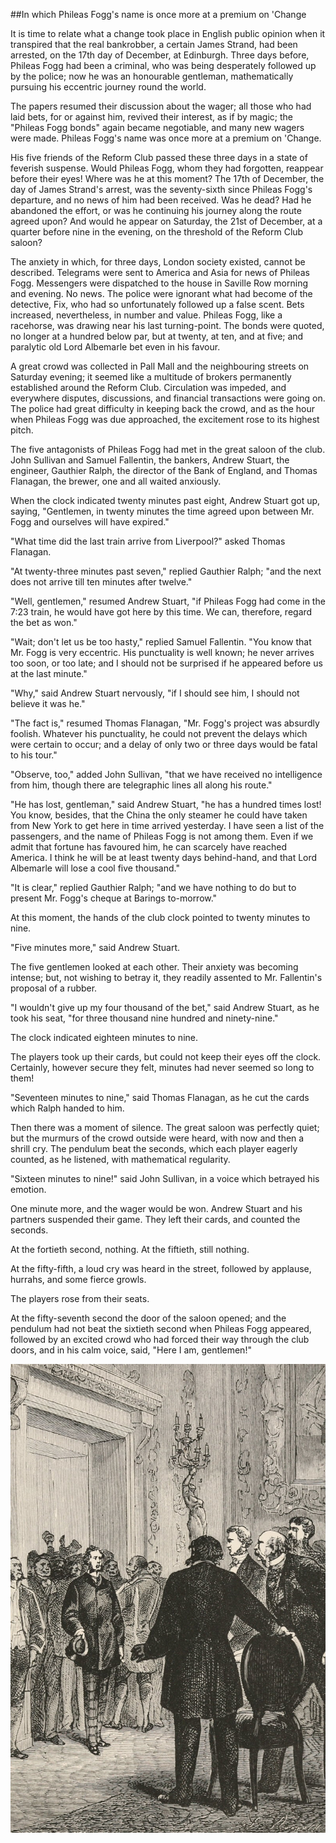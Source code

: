 ##In which Phileas Fogg's name is once more at a premium on 'Change

It is time to relate what a change took place in English public opinion
when it transpired that the real bankrobber, a certain James Strand,
had been arrested, on the 17th day of December, at Edinburgh.  Three
days before, Phileas Fogg had been a criminal, who was being
desperately followed up by the police; now he was an honourable
gentleman, mathematically pursuing his eccentric journey round the
world.

The papers resumed their discussion about the wager; all those who had
laid bets, for or against him, revived their interest, as if by magic;
the "Phileas Fogg bonds" again became negotiable, and many new wagers
were made.  Phileas Fogg's name was once more at a premium on 'Change.

His five friends of the Reform Club passed these three days in a state
of feverish suspense.  Would Phileas Fogg, whom they had forgotten,
reappear before their eyes!  Where was he at this moment?  The 17th of
December, the day of James Strand's arrest, was the seventy-sixth since
Phileas Fogg's departure, and no news of him had been received.  Was he
dead?  Had he abandoned the effort, or was he continuing his journey
along the route agreed upon?  And would he appear on Saturday, the 21st
of December, at a quarter before nine in the evening, on the threshold
of the Reform Club saloon?

The anxiety in which, for three days, London society existed, cannot be
described.  Telegrams were sent to America and Asia for news of Phileas
Fogg.  Messengers were dispatched to the house in Saville Row morning
and evening.  No news.  The police were ignorant what had become of the
detective, Fix, who had so unfortunately followed up a false scent.
Bets increased, nevertheless, in number and value.  Phileas Fogg, like
a racehorse, was drawing near his last turning-point.  The bonds were
quoted, no longer at a hundred below par, but at twenty, at ten, and at
five; and paralytic old Lord Albemarle bet even in his favour.

A great crowd was collected in Pall Mall and the neighbouring streets
on Saturday evening; it seemed like a multitude of brokers permanently
established around the Reform Club.  Circulation was impeded, and
everywhere disputes, discussions, and financial transactions were going
on.  The police had great difficulty in keeping back the crowd, and as
the hour when Phileas Fogg was due approached, the excitement rose to
its highest pitch.

The five antagonists of Phileas Fogg had met in the great saloon of the
club.  John Sullivan and Samuel Fallentin, the bankers, Andrew Stuart,
the engineer, Gauthier Ralph, the director of the Bank of England, and
Thomas Flanagan, the brewer, one and all waited anxiously.

When the clock indicated twenty minutes past eight, Andrew Stuart got
up, saying, "Gentlemen, in twenty minutes the time agreed upon between
Mr. Fogg and ourselves will have expired."

"What time did the last train arrive from Liverpool?"  asked Thomas
Flanagan.

"At twenty-three minutes past seven," replied Gauthier Ralph; "and the
next does not arrive till ten minutes after twelve."

"Well, gentlemen," resumed Andrew Stuart, "if Phileas Fogg had come in
the 7:23 train, he would have got here by this time.  We can,
therefore, regard the bet as won."

"Wait; don't let us be too hasty," replied Samuel Fallentin.  "You know
that Mr. Fogg is very eccentric.  His punctuality is well known; he
never arrives too soon, or too late; and I should not be surprised if
he appeared before us at the last minute."

"Why," said Andrew Stuart nervously, "if I should see him, I should not
believe it was he."

"The fact is," resumed Thomas Flanagan, "Mr. Fogg's project was
absurdly foolish.  Whatever his punctuality, he could not prevent the
delays which were certain to occur; and a delay of only two or three
days would be fatal to his tour."

"Observe, too," added John Sullivan, "that we have received no
intelligence from him, though there are telegraphic lines all along his
route."

"He has lost, gentleman," said Andrew Stuart, "he has a hundred times
lost!  You know, besides, that the China the only steamer he could have
taken from New York to get here in time arrived yesterday.  I have seen
a list of the passengers, and the name of Phileas Fogg is not among
them.  Even if we admit that fortune has favoured him, he can scarcely
have reached America.  I think he will be at least twenty days
behind-hand, and that Lord Albemarle will lose a cool five thousand."

"It is clear," replied Gauthier Ralph; "and we have nothing to do but
to present Mr. Fogg's cheque at Barings to-morrow."

At this moment, the hands of the club clock pointed to twenty minutes
to nine.

"Five minutes more," said Andrew Stuart.

The five gentlemen looked at each other.  Their anxiety was becoming
intense; but, not wishing to betray it, they readily assented to Mr.
Fallentin's proposal of a rubber.

"I wouldn't give up my four thousand of the bet," said Andrew Stuart,
as he took his seat, "for three thousand nine hundred and ninety-nine."

The clock indicated eighteen minutes to nine.

The players took up their cards, but could not keep their eyes off the
clock.  Certainly, however secure they felt, minutes had never seemed
so long to them!

"Seventeen minutes to nine," said Thomas Flanagan, as he cut the cards
which Ralph handed to him.

Then there was a moment of silence.  The great saloon was perfectly
quiet; but the murmurs of the crowd outside were heard, with now and
then a shrill cry.  The pendulum beat the seconds, which each player
eagerly counted, as he listened, with mathematical regularity.

"Sixteen minutes to nine!" said John Sullivan, in a voice which
betrayed his emotion.

One minute more, and the wager would be won.  Andrew Stuart and his
partners suspended their game.  They left their cards, and counted the
seconds.

At the fortieth second, nothing.  At the fiftieth, still nothing.

At the fifty-fifth, a loud cry was heard in the street, followed by
applause, hurrahs, and some fierce growls.

The players rose from their seats.

At the fifty-seventh second the door of the saloon opened; and the
pendulum had not beat the sixtieth second when Phileas Fogg appeared,
followed by an excited crowd who had forced their way through the club
doors, and in his calm voice, said, "Here I am, gentlemen!"

!["Here I am, gentlemen!"][1]


[1]: source/verne_80days/img/53.jpg
